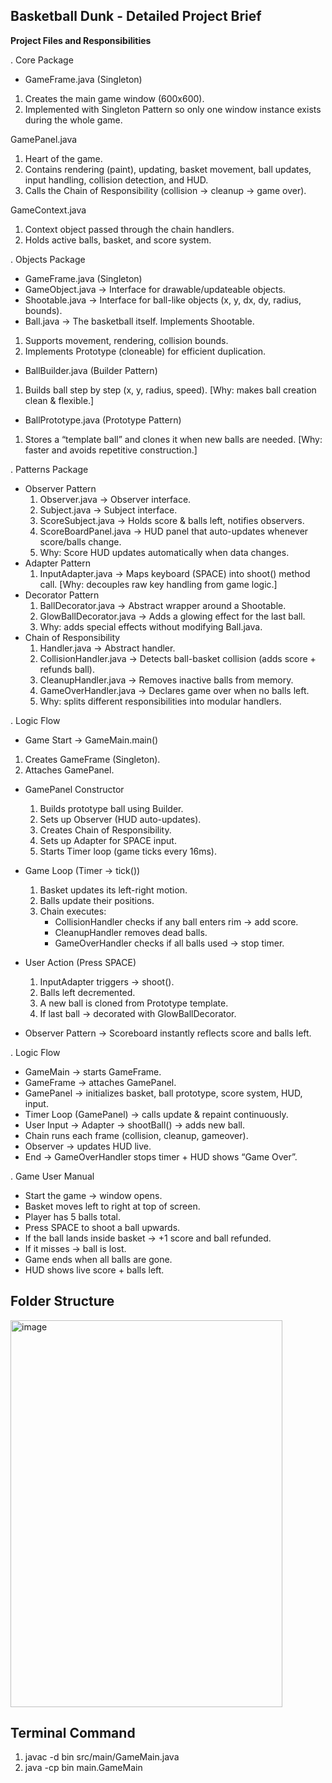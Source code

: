## Basketball Dunk - Detailed Project Brief

**Project Files and Responsibilities**

. Core Package
  - GameFrame.java (Singleton)
1. Creates the main game window (600x600).
2. Implemented with Singleton Pattern so only one window instance exists during the whole game.

  GamePanel.java
1. Heart of the game.
2. Contains rendering (paint), updating, basket movement, ball updates, input handling, collision detection, and HUD.
3. Calls the Chain of Responsibility (collision → cleanup → game over).

  GameContext.java
1. Context object passed through the chain handlers.
2. Holds active balls, basket, and score system.

. Objects Package
  - GameFrame.java (Singleton)
  - GameObject.java → Interface for drawable/updateable objects.
  - Shootable.java → Interface for ball-like objects (x, y, dx, dy, radius, bounds).
  - Ball.java → The basketball itself. Implements Shootable.
  1. Supports movement, rendering, collision bounds.
  2. Implements Prototype (cloneable) for efficient duplication.
  - BallBuilder.java (Builder Pattern)
  1. Builds ball step by step (x, y, radius, speed). [Why: makes ball creation clean & flexible.]
  - BallPrototype.java (Prototype Pattern)
  1. Stores a “template ball” and clones it when new balls are needed. [Why: faster and avoids repetitive construction.]

. Patterns Package
  - Observer Pattern
    1. Observer.java → Observer interface.
    2. Subject.java → Subject interface.
    3. ScoreSubject.java → Holds score & balls left, notifies observers.
    4. ScoreBoardPanel.java → HUD panel that auto-updates whenever score/balls change.
    5. Why: Score HUD updates automatically when data changes.
  - Adapter Pattern
    1. InputAdapter.java → Maps keyboard (SPACE) into shoot() method call. [Why: decouples raw key handling from game logic.]
  - Decorator Pattern
    1. BallDecorator.java → Abstract wrapper around a Shootable.
    2. GlowBallDecorator.java → Adds a glowing effect for the last ball.
    3. Why: adds special effects without modifying Ball.java.
  - Chain of Responsibility
    1. Handler.java → Abstract handler.
    2. CollisionHandler.java → Detects ball-basket collision (adds score + refunds ball).
    3. CleanupHandler.java → Removes inactive balls from memory.
    4. GameOverHandler.java → Declares game over when no balls left.
    5. Why: splits different responsibilities into modular handlers.

. Logic Flow
  - Game Start → GameMain.main()
  1. Creates GameFrame (Singleton).
  2. Attaches GamePanel.

  - GamePanel Constructor
    1. Builds prototype ball using Builder.
    2. Sets up Observer (HUD auto-updates).
    3. Creates Chain of Responsibility.
    4. Sets up Adapter for SPACE input.
    5. Starts Timer loop (game ticks every 16ms).

  - Game Loop (Timer → tick())
    1. Basket updates its left-right motion.
    2. Balls update their positions.
    3. Chain executes:
       - CollisionHandler checks if any ball enters rim → add score.
       - CleanupHandler removes dead balls.
       - GameOverHandler checks if all balls used → stop timer.

  - User Action (Press SPACE)
    1. InputAdapter triggers → shoot().
    2. Balls left decremented.
    3. A new ball is cloned from Prototype template.
    4. If last ball → decorated with GlowBallDecorator.

- Observer Pattern → Scoreboard instantly reflects score and balls left.

. Logic Flow
  - GameMain → starts GameFrame.
  - GameFrame → attaches GamePanel.
  - GamePanel → initializes basket, ball prototype, score system, HUD, input.
  - Timer Loop (GamePanel) → calls update & repaint continuously.
  - User Input → Adapter → shootBall() → adds new ball.
  - Chain runs each frame (collision, cleanup, gameover).
  - Observer → updates HUD live.
  - End → GameOverHandler stops timer + HUD shows “Game Over”.

. Game User Manual
  - Start the game → window opens.
  - Basket moves left to right at top of screen.
  - Player has 5 balls total.
  - Press SPACE to shoot a ball upwards.
  - If the ball lands inside basket → +1 score and ball refunded.
  - If it misses → ball is lost.
  - Game ends when all balls are gone.
  - HUD shows live score + balls left.


## Folder Structure

<img width="435" height="619" alt="image" src="https://github.com/user-attachments/assets/348b633f-8d2b-44ca-a24d-233b37c5ef61" />


## Terminal Command

1. javac -d bin src/main/GameMain.java
2. java -cp bin main.GameMain

